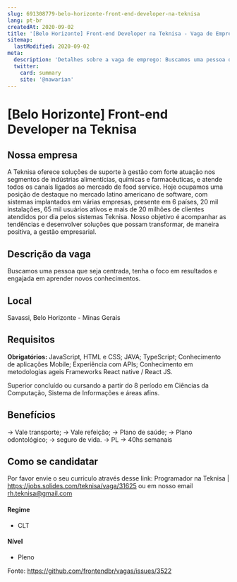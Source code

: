 ```yaml
---
slug: 691308779-belo-horizonte-front-end-developer-na-teknisa
lang: pt-br
createdAt: 2020-09-02
title: '[Belo Horizonte] Front-end Developer na Teknisa - Vaga de Emprego'
sitemap:
  lastModified: 2020-09-02
meta:
  description: 'Detalhes sobre a vaga de emprego: Buscamos uma pessoa que seja centrada, tenha o foco em resultados e engajada em aprender novos conhecimentos.'
  twitter:
    card: summary
    site: '@nawarian'
---
```


# [Belo Horizonte] Front-end Developer na Teknisa



## Nossa empresa

  A Teknisa oferece soluções de suporte à gestão com forte atuação nos segmentos de indústrias alimentícias, químicas e farmacêuticas, e atende todos os canais ligados ao mercado de food service. Hoje ocupamos uma posição de destaque no mercado latino americano de software, com sistemas implantados em várias empresas, presente em 6 países, 20 mil instalações, 65 mil usuários ativos e mais de 20 milhões de clientes atendidos por dia pelos sistemas Teknisa. Nosso objetivo é acompanhar as tendências e desenvolver soluções que possam transformar, de maneira positiva, a gestão empresarial.

## Descrição da vaga

Buscamos uma pessoa que seja centrada, tenha o foco em resultados e engajada em aprender novos conhecimentos.

## Local
Savassi, Belo Horizonte - Minas Gerais

## Requisitos

**Obrigatórios:**
JavaScript, HTML e CSS;
JAVA;
TypeScript;
Conhecimento de aplicações Mobile;
Experiência com APIs;
Conhecimento em metodologias ageis
Frameworks React native / React JS.

Superior concluído ou cursando a partir do 8 período em Ciências da Computação, Sistema de Informações e áreas afins.

## Benefícios
-> Vale transporte;
-> Vale refeição;
 -> Plano de saúde;
 -> Plano odontológico;
-> seguro de vida.
 ->  PL
-> 40hs semanais

## Como se candidatar

Por favor envie o seu curriculo através desse link:  Programador na Teknisa | https://jobs.solides.com/teknisa/vaga/31625 ou em nosso email rh.teknisa@gmail.com

#### Regime
- CLT

#### Nível
- Pleno





Fonte: https://github.com/frontendbr/vagas/issues/3522